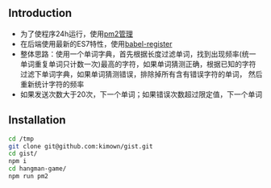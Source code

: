 


## Introduction
- 为了使程序24h运行，使用[pm2管理](https://github.com/Unitech/pm2)
- 在后端使用最新的ES7特性，使用[babel-register](https://babeljs.io/docs/usage/require/)
- 整体思路：使用一个单词字典，首先根据长度过滤单词，找到出现频率(统一单词重复单词只计数一次)最高的字符，如果单词猜测正确，根据已知的字符过滤下单词字典，如果单词猜测错误，排除掉所有含有错误字符的单词，
然后重新统计字符的频率
- 如果发送次数大于20次，下一个单词；如果错误次数超过限定值，下一个单词




## Installation

``` bash
cd /tmp
git clone git@github.com:kimown/gist.git
cd gist/
npm i
cd hangman-game/
npm run pm2
```


